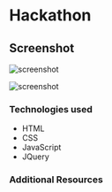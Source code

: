 # Hackathon

## Screenshot
![screenshot]( https://imgur.com/zFWD7hg.png)

![screenshot]( https://imgur.com/nx89lPA.png)
### Technologies used
* HTML
* CSS
* JavaScript
* JQuery




### Additional Resources